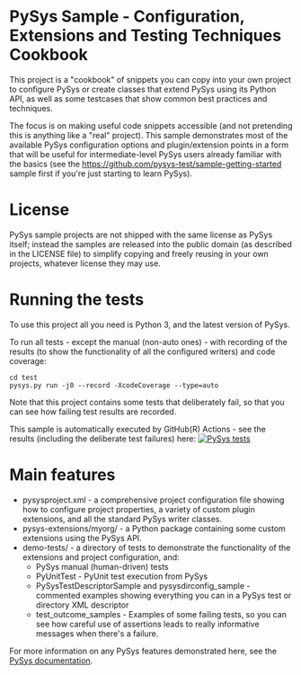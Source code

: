 # PySys Sample - Configuration, Extensions and Testing Techniques Cookbook

This project is a "cookbook" of snippets you can copy into your own project to configure PySys or create classes 
that extend PySys using its Python API, as well as some testcases that show common best practices and techniques. 

The focus is on making useful code snippets accessible (and not pretending this is anything like a "real" project). 
This sample demonstrates most of the available PySys configuration options and plugin/extension points in a form that 
will be useful for intermediate-level PySys users already familiar with the basics (see the 
https://github.com/pysys-test/sample-getting-started sample first if you're just starting to learn PySys).

# License

PySys sample projects are not shipped with the same license as PySys itself; instead the samples are released into the 
public domain (as described in the LICENSE file) to simplify copying and freely reusing in your own projects, whatever 
license they may use. 

# Running the tests

To use this project all you need is Python 3, and the latest version of PySys. 

To run all tests - except the manual (non-auto ones) - with recording of the results (to show the functionality of all 
the configured writers) and code coverage:

	cd test
	pysys.py run -j0 --record -XcodeCoverage --type=auto

Note that this project contains some tests that deliberately fail, so that you can see how failing test results are 
recorded. 

This sample is automatically executed by GitHub(R) Actions - see the results (including the deliberate test failures) 
here: [![PySys tests](https://github.com/pysys-test/sample-cookbook/workflows/PySys/badge.svg)](https://github.com/pysys-test/sample-cookbook/actions)

# Main features

* pysysproject.xml - a comprehensive project configuration file showing how to configure project properties, a variety 
  of custom plugin extensions, and all the standard PySys writer classes.
* pysys-extensions/myorg/ - a Python package containing some custom extensions using the PySys API. 
* demo-tests/ - a directory of tests to demonstrate the functionality of the extensions and project configuration, and:
    * PySys manual (human-driven) tests
    * PyUnitTest - PyUnit test execution from PySys
    * PySysTestDescriptorSample and pysysdirconfig_sample - commented examples showing everything you can 
      in a PySys test or directory XML descriptor
    * test_outcome_samples - Examples of some failing tests, so you can see how careful use of assertions leads to really 
      informative messages when there's a failure. 

For more information on any PySys features demonstrated here, see the [PySys documentation](https://pysys-test.github.io/pysys-test).
